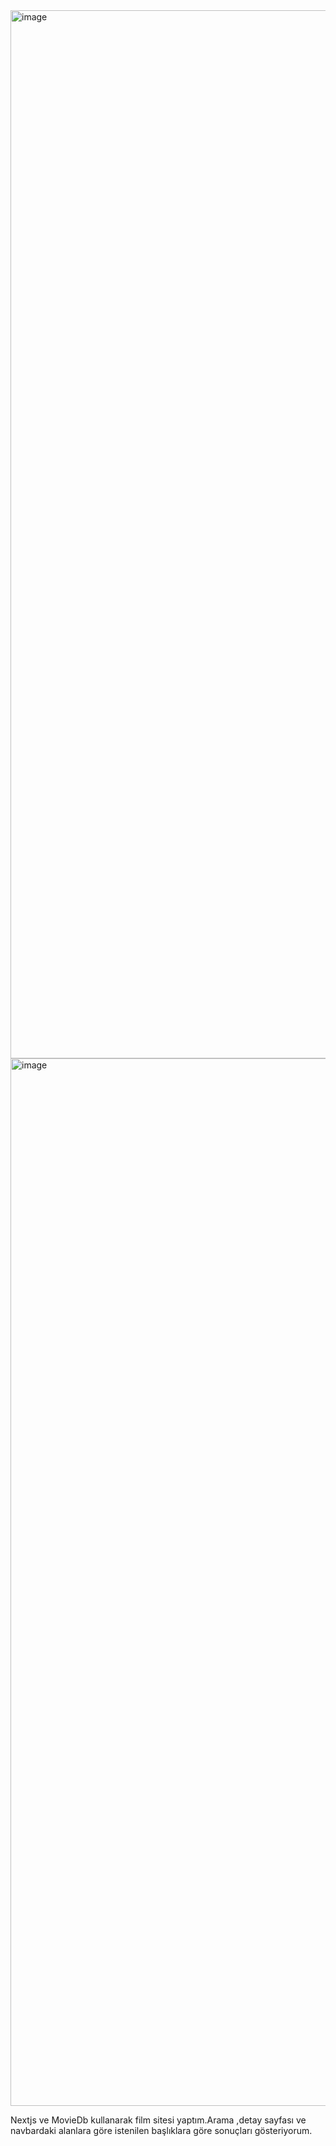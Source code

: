 <img width="1677" alt="image" src="https://github.com/Busraltun258/Nextjs-Movie-App/assets/71510210/884413ba-426e-44ec-a700-ce4f482ff546">

<img width="1676" alt="image" src="https://github.com/Busraltun258/Nextjs-Movie-App/assets/71510210/a89d59a3-b592-4bda-b794-15cc5d9e6e18">

Nextjs ve MovieDb kullanarak film sitesi yaptım.Arama ,detay sayfası ve navbardaki alanlara göre istenilen başlıklara göre sonuçları gösteriyorum.

